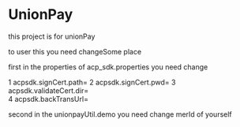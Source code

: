 # UnionPay 

 this project is for unionPay 

 to user this you need changeSome place 

first in the properties of   acp_sdk.properties  you need change

  1 acpsdk.signCert.path=
  2 acpsdk.signCert.pwd=
  3 acpsdk.validateCert.dir=  
  4 acpsdk.backTransUrl=
  
second  in the unionpayUtil.demo you need change merId of yourself

